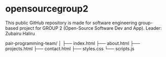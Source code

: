 # opensourcegroup2
This public GitHub repository is made for software engineering group-based project for GROUP 2 (Open-Source Software Dev and App). Leader: Zubairu Haliru

pair-programming-team/
│
├── index.html
├── about.html
├── projects.html
├── contact.html
├── styles.css
└── scripts.js

